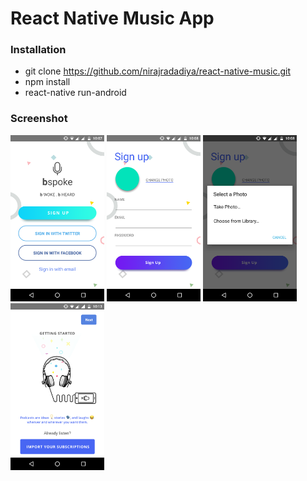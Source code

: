 # React Native Music App

### Installation

- git clone https://github.com/nirajradadiya/react-native-music.git
- npm install
- react-native run-android

### Screenshot

<img src="https://github.com/nirajradadiya/react-native-music/blob/master/screen/screen1.png" width="150"/> <img src="https://github.com/nirajradadiya/react-native-music/blob/master/screen/screen2.png" width="150"/> <img src="https://github.com/nirajradadiya/react-native-music/blob/master/screen/screen3.png" width="150"/> <img src="https://github.com/nirajradadiya/react-native-music/blob/master/screen/screen4.png" width="150"/>

